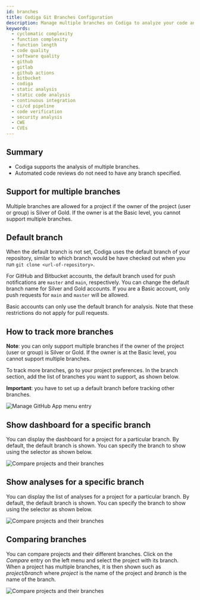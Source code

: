 ```yaml
---
id: branches
title: Codiga Git Branches Configuration
description: Manage multiple branches on Codiga to analyze your code and automated your Code Reviews on GitHub, GitLab and Bitbucket. Support for 12+ languages, start for free today.
keywords:
  - cyclomatic complexity
  - function complexity
  - function length
  - code quality
  - software quality
  - github
  - gitlab
  - github actions
  - bitbucket
  - codiga
  - static analysis
  - static code analysis
  - continuous integration
  - ci/cd pipeline
  - code verification
  - security analysis
  - CWE
  - CVEs
---
```


## Summary

- Codiga supports the analysis of multiple branches.
- Automated code reviews do not need to have any branch specified.

## Support for multiple branches

Multiple branches are allowed for a project if the owner of the project
(user or group) is Silver of Gold. If the owner is at the Basic level, you cannot
support multiple branches.

## Default branch

When the default branch is not set, Codiga uses the default
branch of your repository, similar to which branch would be have checked
out when you run `git clone <url-of-repository>`.

For GitHub and Bitbucket accounts, the default branch used for push notifications
are `master` and `main`, respectively.
You can change the default branch name for Silver and Gold accounts. If you are a Basic account, only push requests
for `main` and `master` will be allowed.

Basic accounts can only use the default branch for analysis. Note
that these restrictions do not apply for pull requests.

## How to track more branches

**Note**: you can only support multiple branches if the owner of the project
(user or group) is Silver or Gold. If the owner is at the Basic level, you cannot
support multiple branches.

To track more branches, go to your project preferences. In the branch section,
add the list of branches you want to support, as shown below.

**Important**: you have to set up a default branch before tracking other branches.

![Manage GitHub App menu entry](/img/branch-compare.png)

## Show dashboard for a specific branch

You can display the dashboard for a project for a particular branch.
By default, the default branch is shown. You can specify the branch to show
using the selector as shown below.

![Compare projects and their branches](/img/branch-dashboard.png)

## Show analyses for a specific branch

You can display the list of analyses for a project for a particular branch.
By default, the default branch is shown. You can specify the branch to show
using the selector as shown below.

![Compare projects and their branches](/img/branch-analyses.png)

## Comparing branches

You can compare projects and their different branches. Click on
the _Compare_ entry on the left menu and select the project with
its branch. When a project has multiple branches, it is then
shown such as _project/branch_ where _project_ is the name
of the project and _branch_ is the name of the branch.

![Compare projects and their branches](/img/branch-compare.png)
